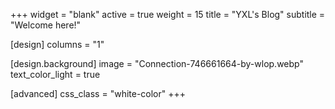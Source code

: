 +++
widget = "blank"
active = true
weight = 15
title = "YXL's Blog"
subtitle = "Welcome here!"

[design]
  columns = "1"

[design.background]
  image = "Connection-746661664-by-wlop.webp"
  text_color_light = true

[advanced]
  css_class = "white-color"
+++
